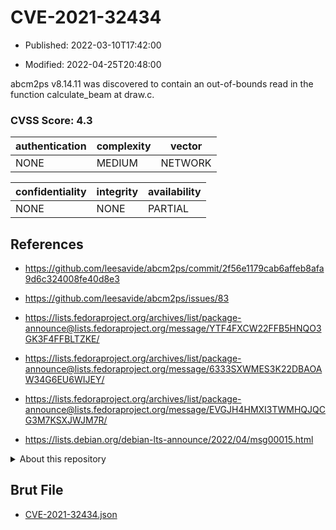 # CVE-2021-32434

- Published: 2022-03-10T17:42:00

- Modified: 2022-04-25T20:48:00

abcm2ps v8.14.11 was discovered to contain an out-of-bounds read in the function calculate_beam at draw.c.

### CVSS Score: **4.3**

| authentication | complexity | vector |
| --- | --- | --- |
| NONE | MEDIUM | NETWORK |

| confidentiality | integrity | availability |
| --- | --- | --- |
| NONE | NONE | PARTIAL |

## References

* https://github.com/leesavide/abcm2ps/commit/2f56e1179cab6affeb8afa9d6c324008fe40d8e3

* https://github.com/leesavide/abcm2ps/issues/83

* https://lists.fedoraproject.org/archives/list/package-announce@lists.fedoraproject.org/message/YTF4FXCW22FFB5HNQO3GK3F4FFBLTZKE/

* https://lists.fedoraproject.org/archives/list/package-announce@lists.fedoraproject.org/message/6333SXWMES3K22DBAOAW34G6EU6WIJEY/

* https://lists.fedoraproject.org/archives/list/package-announce@lists.fedoraproject.org/message/EVGJH4HMXI3TWMHQJQCG3M7KSXJWJM7R/

* https://lists.debian.org/debian-lts-announce/2022/04/msg00015.html

<details>
<summary>About this repository</summary> 

  This repository is part of the project [Live Hack CVE](https://github.com/Live-Hack-CVE). Main website can be found [www.live-hack.org](https://www.live-hack.org) 
  
  Made by [Sn0wAlice](https://github.com/Sn0wAlice) for the people that care about security and need to have a feed of the latest CVEs. Hope you enjoy it, don't forget to star the repo and follow me on [Twitter](https://twitter.com/Sn0wAlice) and [Github](https://github.com/Sn0wAlice). And that is my [personnal website](https://www.alice-snow.me/)

  - [Home Page](https://github.com/Live-Hack-CVE)
  - [Framework](https://github.com/Live-Hack-CVE/cve-framework)
  - [CVE database](https://github.com/Live-Hack-CVE/full_database)
  - [Changelog](https://github.com/Live-Hack-CVE/Changelog)
</details>

## Brut File

* [CVE-2021-32434.json](https://raw.githubusercontent.com/Live-Hack-CVE/full_database/main/cves/2021/CVE-2021-32434.json)

